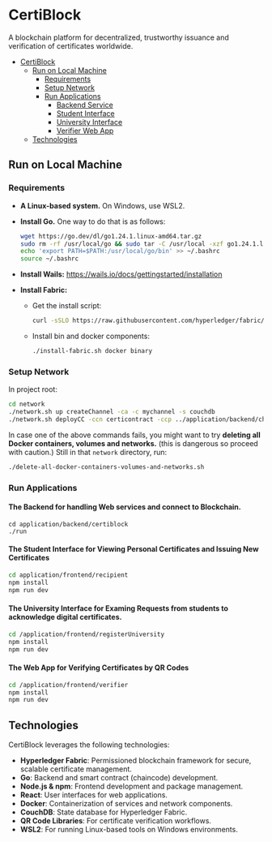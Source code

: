 # CertiBlock

A blockchain platform for decentralized, trustworthy issuance and verification of certificates worldwide.

- [CertiBlock](#certiblock)
  - [Run on Local Machine](#run-on-local-machine)
    - [Requirements](#requirements)
    - [Setup Network](#setup-network)
    - [Run Applications](#run-applications)
      - [Backend Service](#the-backend-for-handling-web-services-and-connect-to-blockchain)
      - [Student Interface](#the-student-interface-for-viewing-personal-certificates-and-issuing-new-certificates)
      - [University Interface](#the-university-interface-for-examing-requests-from-students-to-acknowledge-digital-certificates)
      - [Verifier Web App](#the-web-app-for-verifying-certificates-by-qr-codes)
  - [Technologies](#technologies)

## Run on Local Machine

### Requirements

- **A Linux-based system.** On Windows, use WSL2.
- **Install Go.** One way to do that is as follows:

    ```sh
    wget https://go.dev/dl/go1.24.1.linux-amd64.tar.gz
    sudo rm -rf /usr/local/go && sudo tar -C /usr/local -xzf go1.24.1.linux-amd64.tar.gz
    echo 'export PATH=$PATH:/usr/local/go/bin' >> ~/.bashrc
    source ~/.bashrc
    ```

- **Install Wails:** <https://wails.io/docs/gettingstarted/installation>
- **Install Fabric:**
    - Get the install script:

        ```sh
        curl -sSLO https://raw.githubusercontent.com/hyperledger/fabric/main/scripts/install-fabric.sh && chmod +x install-fabric.sh
        ```

    - Install bin and docker components:

        ```sh
        ./install-fabric.sh docker binary
        ```

### Setup Network

In project root:

```sh
cd network
./network.sh up createChannel -ca -c mychannel -s couchdb
./network.sh deployCC -ccn certicontract -ccp ../application/backend/chaincode -ccv 1 -ccl go
```

In case one of the above commands fails, you might want to try
**deleting all Docker containers, volumes and networks.** (this
is dangerous so proceed with caution.) Still in that `network`
directory, run:

```sh
./delete-all-docker-containers-volumes-and-networks.sh
```

### Run Applications

#### The Backend for handling Web services and connect to Blockchain.

```
cd application/backend/certiblock
./run
```

#### The Student Interface for Viewing Personal Certificates and Issuing New Certificates

```sh
cd application/frontend/recipient
npm install
npm run dev
```

#### The University Interface for Examing Requests from students to acknowledge digital certificates.


```sh
cd /application/frontend/registerUniversity
npm install
npm run dev
```

#### The Web App for Verifying Certificates by QR Codes

```sh
cd /application/frontend/verifier
npm install
npm run dev
```

## Technologies

CertiBlock leverages the following technologies:

- **Hyperledger Fabric**: Permissioned blockchain framework for secure, scalable certificate management.
- **Go**: Backend and smart contract (chaincode) development.
- **Node.js & npm**: Frontend development and package management.
- **React**: User interfaces for web applications.
- **Docker**: Containerization of services and network components.
- **CouchDB**: State database for Hyperledger Fabric.
- **QR Code Libraries**: For certificate verification workflows.
- **WSL2**: For running Linux-based tools on Windows environments.


